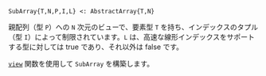 ```
SubArray{T,N,P,I,L} <: AbstractArray{T,N}
```

親配列（型 `P`）への `N` 次元のビューで、要素型 `T` を持ち、インデックスのタプル（型 `I`）によって制限されています。`L` は、高速な線形インデックスをサポートする型に対しては true であり、それ以外は false です。

[`view`](@ref) 関数を使用して `SubArray` を構築します。
